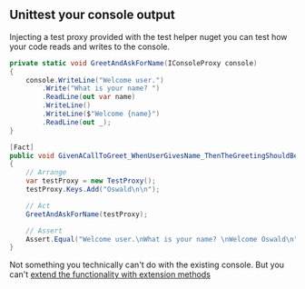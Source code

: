 ## Unittest your console output

Injecting a test proxy provided with the test helper nuget you can test how your code reads and writes to the console.

```c#
private static void GreetAndAskForName(IConsoleProxy console)
{
	console.WriteLine("Welcome user.")
		.Write("What is your name? ")
		.ReadLine(out var name)
		.WriteLine()
		.WriteLine($"Welcome {name}")
		.ReadLine(out _);
}

[Fact]
public void GivenACallToGreet_WhenUserGivesName_ThenTheGreetingShouldBeRendered()
{
	// Arrange
	var testProxy = new TestProxy();
	testProxy.Keys.Add("Oswald\n\n");

	// Act
	GreetAndAskForName(testProxy);

	// Assert
	Assert.Equal("Welcome user.\nWhat is your name? \nWelcome Oswald\n", testProxy.ToString());
}
```

Not something you technically can't do with the existing console. But you can't [extend the functionality with extension methods](ExtendTheConsole.md)